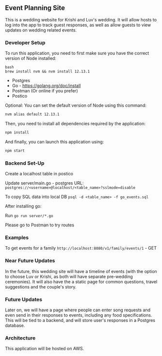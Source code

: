 ## Event Planning Site
This is a wedding website for Krishi and Luv's wedding. It will allow hosts to log into the app to track guest responses, as well as allow guests to view updates on wedding related events.

### Developer Setup
To run this application, you need to first make sure you have the correct version of Node installed:
```
bash
brew install nvm && nvm install 12.13.1
```
- Postgres
- Go - https://golang.org/doc/install
- Postman (Or online if you prefer)
- Postico 

Optional: You can set the default version of Node using this command:
```bash
nvm alias default 12.13.1
```

Then, you need to install all dependencies required by the application:
```bash
npm install
```

And finally, you can launch this application using:
```bash
npm start
```

### Backend Set-Up
Create a localhost table in postico

Update server/main.go - postgres URL:
`postgres://<username>@localhost/<table_name>?sslmode=disable`

To copy SQL data into local DB
`psql -d <table_name> -f go_events.sql`

After installing go:

Run `go run server/*.go`

Please go to Postman to try routes


### Examples
To get events for a family
`http://localhost:8080/v1/family/events/1` - GET


### Near Future Updates
In the future, this wedding site will have a timeline of events (with the option to choose Luv or Krishi, as both will have separate pre-wedding ceremonies).
It will also have the a static page for common questions, travel suggestions and the couple's story.


### Future Updates
Later on, we will have a page where people can enter song requests and even send in their responses to events, including any food specifications. This will be tied to a backend, and will store user's responses in a Postgres database.

### Architecture
This application will be hosted on AWS.